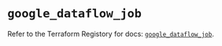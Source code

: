 # `google_dataflow_job`

Refer to the Terraform Registory for docs: [`google_dataflow_job`](https://registry.terraform.io/providers/hashicorp/google/4.72.0/docs/resources/dataflow_job).
